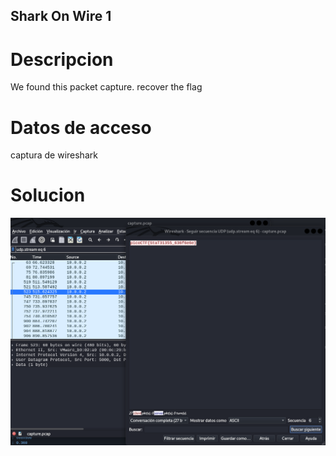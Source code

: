 ## Shark On Wire 1

# Descripcion
We found this packet capture. recover the flag

# Datos de acceso
captura de wireshark

# Solucion
![Image text](https://github.com/Yared-ER/seguridadredesUAZ/blob/main/capturas-pantallas/sharkonwire1cap/cap-shark-onwire1.png )


